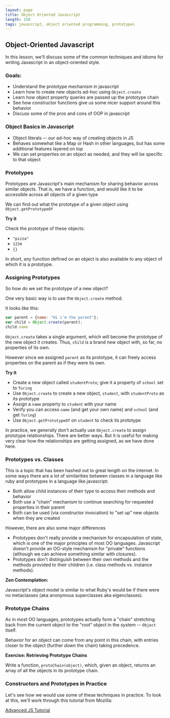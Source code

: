 ```yaml
---
layout: page
title: Object Oriented Javascript
length: 150
tags: javascript, object oriented programming, prototypes
---
```


Object-Oriented Javascript
-----------------

In this lesson, we'll discuss some of the common techniques
and idioms for writing Javascript in an object-oriented style.

### Goals:

*   Understand the prototype mechanism in javascript
*   Learn how to create new objects ad-hoc using `Object.create`
*   Learn how object property queries are passed up the prototype chain
*   See how constructor functions give us some nicer support around this
  behavior
*   Discuss some of the pros and cons of OOP in javascript


### Object Basics in Javascript

*   Object literals -- our ad-hoc way of creating objects in JS
*   Behaves somewhat like a Map or Hash in other languages, but has
some additional features layered on top
*   We can set properties on an object as needed, and they will be
specific to that object

### Prototypes

Prototypes are Javascript's main mechanism for sharing behavior
across similar objects. That is, we have a function, and would like
it to be accessible across all objects of a given type

We can find out what the prototype of a given object using
`Object.getPrototypeOf`

__Try it__

Check the prototype of these objects:

*   `"pizza"`
*   `1234`
*   `{}`

In short, any function defined on an object is also available to
any object of which it is a prototype.

### Assigning Prototypes

So how do we set the prototype of a new object?

One very basic way is to use the `Object.create` method.

It looks like this:

```javascript
var parent = {name: "Hi i'm the parent"};
var child = Object.create(parent);
child.name
```

`Object.create` takes a single argument, which will become the prototype
of the new object it creates. Thus, `child` is a brand new object with, so
far, no properties of its own.

However since we assigned `parent` as its prototype, it can freely
access properties on the parent as if they were its own.

__Try it__

*   Create a new object called `studentProto`; give it a property of
  `school` set to `Turing`
*   Use `Object.create` to create a new object, `student`, with
  `studentProto` as its prototype
*   Assign a `name` property to `student` with your name
*   Verify you can access `name` (and get your own name) and `school` (and
  get `Turing`)
*   Use `Object.getPrototypeOf` on `student` to check its prototype

In practice, we generally don't actually use `Object.create` to assign
prototype relationships. There are better ways. But it is useful for
making very clear how the relationships are getting assigned, as we have
done here.

### Prototypes vs. Classes

This is a topic that has been hashed out to great length on the
internet. In some ways there are a lot of similarities between
classes in a language like ruby and prototypes in a language like
javascript:

*   Both allow child instances of their type to access their methods and
  behavior
*   Both use a "chain" mechanism to continue searching for requested
  properties in their parent
*   Both can be used (via constructor invocation) to "set up" new objects
when they are created

However, there are also some major differences

*   Prototypes don't really provide a mechanism for encapsulation of
  state, which is one of the major principles of most OO languages.
  Javascript doesn't provide an OO-style mechanism for "private"
  functions (although we can achieve something similar with closures).
*   Prototypes don't distinguish between their own methods and the methods
  provided to their children (i.e. class methods vs. instance methods).

__Zen Contemplation:__

Javascript's object model is similar to what Ruby's would be if
there were no metaclasses (aka anonymous superclasses aka eigenclasses).

### Prototype Chains

As in most OO languages, prototypes actually form a "chain" stretching
back from the current object to the "root" object in the system --
`Object` itself.

Behavior for an object can come from any point in this chain, with
entries closer to the object (further _down_ the chain) taking
precedence.

__Exercise: Retrieving Prototype Chains__

Write a function, `protoChain(object)`, which, given an object, returns
an array of all the objects in its prototype chain.

### Constructors and Prototypes in Practice

Let's see how we would use some of these techniques in practice.
To look at this, we'll work through this tutorial from Mozilla:

[Advanced JS Tutorial](https://github.com/mdn/advanced-js-fundamentals-ck/blob/gh-pages/tutorials/03-object-oriented-javascript/01-introduction-to-object-oriented-javascript.md
)
